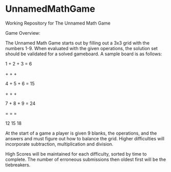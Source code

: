 # UnnamedMathGame
Working Repository for The Unnamed Math Game

Game Overview:

The Unnamed Math Game starts out by filling out a 3x3 grid with the numbers 1-9. 
When evaluated with the given operations, the solution set should be validated for a solved gameboard. 
A sample board is as follows:

  1 + 2 + 3 = 6

  \+   +   +  

  4 + 5 + 6 = 15

  \+   +   +

  7 + 8 + 9 = 24

  \=   =   =

  12  15  18

At the start of a game a player is given 9 blanks, the operations, and the answers and must figure out how to balance the grid.
Higher difficulties will incorporate subtraction, multiplication and division.

High Scores will be maintained for each difficulty, sorted by time to complete.
The number of erroneous submissions then oldest first will be the tiebreakers.
